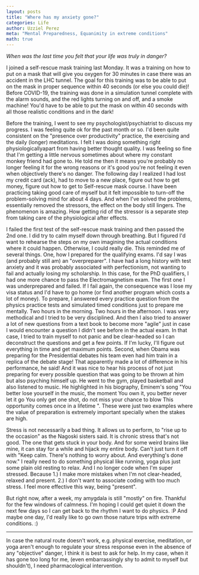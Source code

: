 ```yaml
---
layout: posts
title: "Where has my anxiety gone?"
categories: Life
author: Uzziel Perez
meta: "Mental Preparedness, Equanimity in extreme conditions"
math: true
---
```



*When was the last time you felt that your life was truly in danger?*

I joined a self-rescue mask training last Monday. It was a training on how to put on a mask that will give you oxygen for 30 minutes in case
there was an accident in the LHC tunnel. The goal for this training was to be able to put on the mask in proper sequence within 40 seconds (or else you could die)!
Before COVID-19, the training was done in a simulation tunnel complete with the alarm sounds, and the red lights turning on and off, and a smoke machine! You'd have to be able to put the mask
on within 40 seconds with all those realistic conditions and in the dark!

Before the training, I went to see my psychologist/psychiatrist to discuss my progress. I was feeling quite ok for the past month or so. I'd been quite consistent on the "presence over productivity" practice, the exercising and the daily (longer) meditations. I felt I was doing something right physiologicallyapart from having better thought quality. I was feeling so fine that I'm getting a little nervous sometimes about where my constant monkey friend had gone to. He told me then it means you're probably no longer feeling it for the wrong reasons or it's good you're not feeling it even when objectively there's no danger. The following day I realized I had lost my credit card (ack), had to move to a new place, figure out how to get money, figure out how to get to Self-rescue mask course. I have been practicing taking good care of myself but it felt impossible to turn-off the problem-solving mind for about 4 days. And when I've solved the problems, essentially removed the stressors, the effect on the body still lingers. The phenomenon is amazing. How getting rid of the stressor is a separate step from taking care of the physiological after effects.

I failed the first test of the self-rescue mask training and then passed the 2nd one. I did try to calm myself down through breathing. But I figured I'd want to rehearse the steps on my own imagining the actual conditions where it could happen. Otherwise, I could really die. This reminded me of several things. One, how I prepared for the qualifying exams. I'd say I was (and probably still am) an "overpreparer". I have had a long history with test anxiety and it was probably associated with perfectionism, not wanting to fail and actually losing my scholarship. In this case, for the PhD qualifiers, I had one more chance to pass the Electromagnetism exam. The first one I was underprepared and failed. If I fail again, the consequence was I lose my visa status and I'd have to go home (or find another program which costs a lot of money). To prepare, I answered every practice question from the physics practice tests and simulated timed conditions just to prepare me mentally. Two hours in the morning. Two hours in the afternoon. I was very methodical and I tried to be very disciplined. And then I also tried to answer a lot of new questions from a text book to become more "agile" just in case I would encounter a question I didn't see before in the actual exam. In that case, I tried to train myself to not panic and be clear-headed so I can deconstruct the questions and get a few points. If I'm lucky, I'll figure out everything in time and get maximum points. Second, when Obama was preparing for the Presidential debates his team even had him train in a replica of the debate stage! That apparently made a lot of difference in his performance, he said! And it was nice to hear his process of not just preparing for every possible question that was going to be thrown at him but also psyching himself up. He went to the gym, played basketball and also listened to music. He highlighted in his biography, Eminem's song "You better lose yourself in the music, the moment
You own it, you better never let it go
You only get one shot, do not miss your chance to blow
This opportunity comes once in a lifetime ". These were just two examples where the value of preparation is extremely important specially when the stakes are high.

Stress is not necessarily a bad thing. It allows us to perform, to "rise up to the occasion" as the Nagoski sisters said. It is chronic stress that's not good. The one that gets stuck in your body. And for some weird brains like mine, it can stay for a while and hijack my entire body. Can't just turn it off with "Keep calm. There's nothing to worry about. And everything's done now." I really need to do something physical like running, yoga plus just some plain old resting to relax. And I no longer code when I'm super stressed. Because 1.) I make more mistakes when I'm not clear-headed, relaxed and present. 2.) I don't want to associate coding with too much stress. I feel more effective this way, being "present".

But right now, after a week, my amygdala is still "mostly" on fire. Thankful for the few windows of calmness. I'm hoping I could get quiet it down the next few days so I can get back to the rhythm I want to do physics. :P And maybe one day, I'd really like to go own those nature trips with extreme conditions. :)

-----

In case the natural route doesn't work, e.g. physical exercise, meditation, or yoga aren't enough to regulate your stress response even in the absence of any "objective" danger, I think it is best to ask for help. In my case, when it has gone too long for me, (even embarrassingly shy to admit to myself but shouldn't), I need pharmacological intervention.
